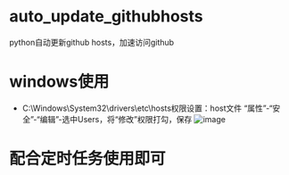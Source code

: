 # auto_update_githubhosts
python自动更新github hosts，加速访问github

# windows使用
+ C:\Windows\System32\drivers\etc\hosts权限设置：host文件 “属性”-“安全”-“编辑”-选中Users，将“修改”权限打勾，保存
  ![image](https://user-images.githubusercontent.com/7674893/233835853-01789c28-fd87-42fa-a919-c377ca165db4.png)

# 配合定时任务使用即可
